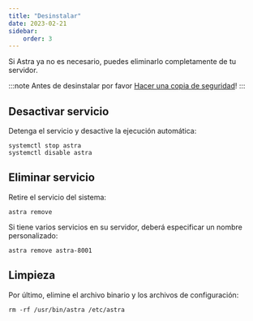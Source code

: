 ```yaml
---
title: "Desinstalar"
date: 2023-02-21
sidebar:
    order: 3
---
```


Si Astra ya no es necesario, puedes eliminarlo completamente de tu servidor.

:::note 
Antes de desinstalar por favor [Hacer una copia de seguridad](https://help.cesbo.com/astra/admin-guide/administration/backup)!
:::

## Desactivar servicio[](https://help.cesbo.com/astra/admin-guide/administration/uninstall#disable-service)

Detenga el servicio y desactive la ejecución automática:

```
systemctl stop astra
systemctl disable astra
```

## Eliminar servicio[](https://help.cesbo.com/astra/admin-guide/administration/uninstall#remove-service)

Retire el servicio del sistema:

```
astra remove
```

Si tiene varios servicios en su servidor, deberá especificar un nombre personalizado:

```
astra remove astra-8001
```

## Limpieza[](https://help.cesbo.com/astra/admin-guide/administration/uninstall#cleanup)

Por último, elimine el archivo binario y los archivos de configuración:

```
rm -rf /usr/bin/astra /etc/astra
```
